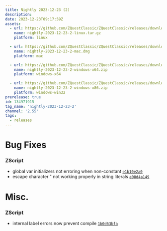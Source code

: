 ```yaml
---
title: Nightly 2023-12-23 (2)
description: 
date: 2023-12-23T09:17:59Z
assets: 
  - url: https://github.com/ZQuestClassic/ZQuestClassic/releases/download/nightly-2023-12-23-2/nightly-2023-12-23-2-linux.tar.gz
    name: nightly-2023-12-23-2-linux.tar.gz
    platform: linux

  - url: https://github.com/ZQuestClassic/ZQuestClassic/releases/download/nightly-2023-12-23-2/nightly-2023-12-23-2-mac.dmg
    name: nightly-2023-12-23-2-mac.dmg
    platform: mac

  - url: https://github.com/ZQuestClassic/ZQuestClassic/releases/download/nightly-2023-12-23-2/nightly-2023-12-23-2-windows-x64.zip
    name: nightly-2023-12-23-2-windows-x64.zip
    platform: windows-x64

  - url: https://github.com/ZQuestClassic/ZQuestClassic/releases/download/nightly-2023-12-23-2/nightly-2023-12-23-2-windows-x86.zip
    name: nightly-2023-12-23-2-windows-x86.zip
    platform: windows-win32
prerelease: true
id: 134971915
tag_name: 'nightly-2023-12-23-2'
channel: '2.55'
tags:
  - releases
---
```




# Bug Fixes

### ZScript

- global var initializers not erroring when non-constant [`e1b10e2a0`](https://github.com/ZQuestClassic/ZQuestClassic/commit/e1b10e2a090f0737b4ddf2145ec6dc413048bb51)
- escape character \" not working properly in string literals [`a08d4a149`](https://github.com/ZQuestClassic/ZQuestClassic/commit/a08d4a149598fdec7a3bd734c092a9f5a32163d5)

# Misc.

### ZScript

- internal label errors now prevent compile [`1b0d63bfa`](https://github.com/ZQuestClassic/ZQuestClassic/commit/1b0d63bfaba434f12f157611a4aa33c65e011073)

